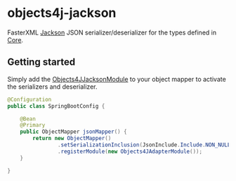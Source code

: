 # objects4j-jackson
FasterXML [Jackson](https://github.com/FasterXML/jackson) JSON serializer/deserializer for the types defined in [Core](../core).

## Getting started
Simply add the [Objects4JJacksonModule](src/main/java/org/fuin/objects4j/jackson/Objects4JJacksonModule.java) 
to your object mapper to activate the serializers and deserializer.

```java
@Configuration
public class SpringBootConfig {

    @Bean
    @Primary
    public ObjectMapper jsonMapper() {
        return new ObjectMapper()
                .setSerializationInclusion(JsonInclude.Include.NON_NULL)
                .registerModule(new Objects4JAdapterModule());
    }

}
```
